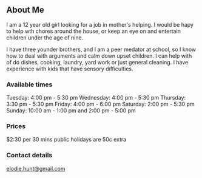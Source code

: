 ## About Me

I am a 12 year old girl looking for a job in mother's helping. I would be hapy to help wth chores around the house, or keep an eye on and entertain children under the age of nine. 

I have three younder brothers, and I am a peer medator at school, so I know how to deal with arguments and calm down upset children. I can help with of do dishes, cooking, laundry, yard work or just general cleaning. I have experience with kids that have sensory difficulties.

### Available times
Tuesday: 4:00 pm - 5:30 pm
Wednesday: 4:00 pm - 5:30 pm
Thursday: 3:30 pm - 5:30  pm
Friday: 4:00 pm - 6:00 pm
Saturday: 2:00 pm - 5:30 pm
Sunday:  10:00 am - 1:00 pm and 2:00 pm - 5:00 pm  


### Prices
$2:30 per 30 mins
public holidays are 50c extra

### Contact details
elodie.hunt@gmail.com

